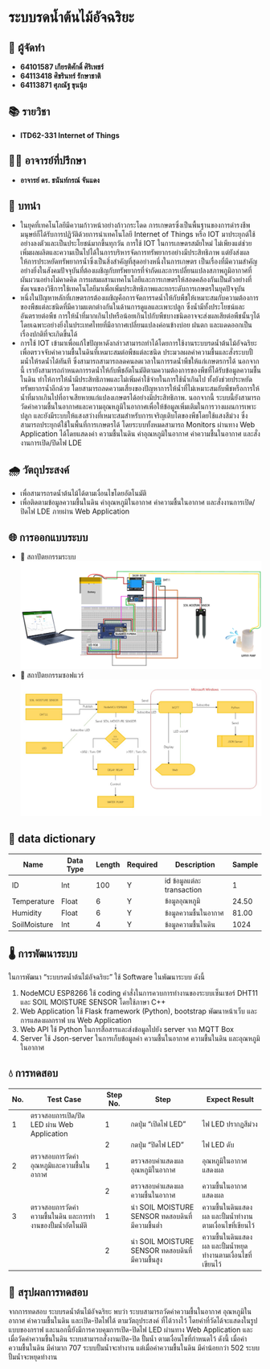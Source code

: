 # ระบบรดน้ำต้นไม้อัจฉริยะ
## 🌱 ผู้จัดทำ
- **64101587 เกียรติศักดิ์ ศิริเพชร์**
- **64113418 ศิขรินทร์ รักษาชาติ**
- **64113871 ศุภณัฐ ขุนนุ้ย**
## 📚 รายวิชา
- **ITD62-331 Internet of Things**

## 👨‍🏫 อาจารย์ที่ปรึกษา
- **อาจารย์ ดร. ชนันท์กรณ์ จันแดง**

## 🚀 บทนำ
- ในยุคที่เทคโนโลยีมีความก้าวหน้าอย่างก้าวกระโดด การเกษตรซึ่งเป็นพื้นฐานของการดำรงชีพมนุษย์ก็ได้รับการปฏิวัติด้วยการนำเทคโนโลยี Internet of Things หรือ IOT มาประยุกต์ใช้อย่างลงตัวและเป็นประโยชน์มากขึ้นทุกวัน การใช้ IOT ในการเกษตรสมัยใหม่ ไม่เพียงแต่ช่วยเพิ่มผลผลิตและความเป็นไปได้ในการบริหารจัดการทรัพยากรอย่างมีประสิทธิภาพ แต่ยังส่งผลให้การประหยัดทรัพยากรน้ำซึ่งเป็นสิ่งสำคัญที่สุดอย่างหนึ่งในการเกษตร เป็นเรื่องที่มีความสำคัญอย่างยิ่งในสังคมปัจจุบันที่ต้องเผชิญกับทรัพยากรที่จำกัดและการเปลี่ยนแปลงสภาพภูมิอากาศที่ผันผวนอย่างไม่คาดคิด การผสมผสานเทคโนโลยีและการเกษตรให้สอดคล้องกันเป็นตัวอย่างที่ชัดเจนของวิธีการใช้เทคโนโลยีมาเพื่อเพิ่มประสิทธิภาพและยกระดับการเกษตรในยุคปัจจุบัน 
- หนึ่งในปัญหาหลักที่เกษตรกรต้องเผชิญคือการจัดการรดน้ำให้กับพืชให้เหมาะสมกับความต้องการของพืชแต่ละชนิดที่มีความแตกต่างกันในด้านการดูแลและเพาะปลูก ซึ่งน้ำมีทั้งประโยชน์และอันตรายต่อพืช การให้น้ำที่มากเกินไปหรือน้อยเกินไปกับพืชบางชนิดอาจจะส่งผลเสียต่อพืชนั้นๆได้ โดยเฉพาะอย่างยิ่งในประเทศไทยที่มีอากาศเปลี่ยนแปลงค่อนข้างบ่อย ฝนตก และแดดออกเป็นเรื่องปกติที่จะเกิดขึ้นได้ 
- การใช้ IOT เข้ามาเพื่อแก้ไขปัญหาดังกล่าวสามารถทำได้โดยการใช้งานระบบรดน้ำต้นไม้อัจฉริยะ เพื่อตรวจจับค่าความชื้นในดินที่เหมาะสมต่อพืชแต่ละชนิด ประมวลผลค่าความชื้นและสั่งระบบปั้มน้ำให้รดน้ำได้ทันที ซึ่งสามารถสามารถลดคนลดเวลาในการรดน้ำพืชให้แก่เกษตรกรได้ นอกจากนี้ เรายังสามารถกำหนดการรดน้ำให้กับพืชอัตโนมัติตามความต้องการของพืชที่ได้รับข้อมูลความชื้นในดิน ทำให้การให้น้ำมีประสิทธิภาพและไม่เพิ่มค่าใช้จ่ายในการใช้น้ำเกินไป ทั้งยังช่วยประหยัดทรัพยากรน้ำอีกด้วย โดยสามารถลดความเสี่ยงของปัญหาการให้น้ำที่ไม่เหมาะสมกับพืชหรือการให้น้ำที่มากเกินไปที่อาจเสียหายแก่แปลงเกษตรได้อย่างมีประสิทธิภาพ. นอกจากนี้ ระบบนี้ยังสามารถวัดค่าความชื้นในอากาศและความอุณหภูมิในอากาศเพื่อให้ข้อมูลเพิ่มเติมในการวางแผนการเพาะปลูก และยังมีระบบให้แสงสว่างที่เหมาะสมสำหรับการเจริญเติบโตของพืชโดยใช้แสงสีม่วง ซึ่งสามารถประยุกต์ใช้ในพื้นที่การเกษตรได้ โดยระบบทั้งหมดสามารถ Monitors ผ่านทาง Web Application ได้โดยแสดงค่า ความชื้นในดิน ค่าอุณหภูมิในอากาศ ค่าความชื้นในอากาศ และสั่งงานการเปิด/ปิดไฟ LDE
## 🌧️ วัตถุประสงค์
- เพื่อสามารถรดน้ำต้นไม้ได้ตามเงื่อนไขโดยอัตโนมัติ
- เพื่อติดตามข้อมูลความชื้นในดิน ค่าอุณหภูมิในอากาศ ค่าความชื้นในอากาศ และสั่งงานการเปิด/ปิดไฟ LDE ภายผ่าน Web Application
## 🌐 การออกแบบระบบ
- 🧠 สถาปัตยกรรมระบบ
  ![รูปภาพสถาปัตยกรรมระบบ](https://github.com/AdvenTurEWar/Smart-irrigation-system-for-plants/blob/main/imgs/architecture_system.png?raw=true)
- 📱 สถาปัตยกรรมซอฟแวร์ 
  ![รูปภาพสถาปัตยกรรมซอฟแวร์](https://github.com/AdvenTurEWar/Smart-irrigation-system-for-plants/blob/main/imgs/architecture_sofware.jpg?raw=true)
## 🌱 data dictionary  
| Name        | Data Type | Length | Required | Description                  | Sample |
|-------------|-----------|--------|----------|------------------------------|--------|
| ID          | Int       | 100    | Y        | id ข้อมูลแต่ละ transaction | 1      |
| Temperature | Float     | 6      | Y        | ข้อมูลอุณหภูมิ             | 24.50  |
| Humidity    | Float     | 6      | Y        | ข้อมูลความชื้นในอากาศ     | 81.00  |
| SoilMoisture| Int       | 4      | Y        | ข้อมูลความชื้นในดิน       | 1024   |

## 🌡️ การพัฒนาระบบ
ในการพัฒนา “ระบบรดน้ำต้นไม้อัจฉริยะ” ใช้ Software ในพัฒนาระบบ ดังนี้
1.	NodeMCU ESP8266 ใช้ coding คำสั่งในการควบการทำงานของระบบเซ็นเซอร์ DHT11 และ SOIL MOISTURE SENSOR โดยใช้ภาษา C++
2.	Web Application ใช้ Flask framework (Python), bootstrap พัฒนาหน้าเว็บ และการแสดงผลกราฟ บน Web Application
3.	Web API ใช้ Python ในการสื่อสารและส่งข้อมูลไปยัง server จาก MQTT Box
4.	Server ใช้ Json-server ในการเก็บข้อมูลค่า ความชื้นในอากาศ ความชื้นในดิน และอุณหภูมิในอากาศ 

##  💧 การทดสอบ 
| No. | Test Case | Step No. | Step | Expect Result |
|-----|-----------|----------|------|---------------|
| 1   | ตรวจสอบการเปิด/ปิด LED ผ่าน Web Application | 1 | กดปุ่ม “เปิดไฟ LED” | ไฟ LED ปรากฏสีม่วง |
|     | | 2 | กดปุ่ม “ปิดไฟ LED” | ไฟ LED ดับ |
| 2   | ตรวจสอบการวัดค่าอุณหภูมิและความชื้นในอากาศ | 1 | ตรวจสอบค่าแสดงผลอุณหภูมิในอากาศ | อุณหภูมิในอากาศแสดงผล |
|     | | 2 | ตรวจสอบค่าแสดงผลความชื้นในอากาศ | ความชื้นในอากาศแสดงผล |
| 3   | ตรวจสอบการวัดค่าความชื้นในดิน และการทำงานของปั้มน้ำอัตโนมัติ | 1 | นำ SOIL MOISTURE SENSOR ทดสอบดินที่มีความชื้นต่ำ | ความชื้นในดินแสดงผล และปั้มน้ำทำงานตามเงื่อนไขที่เขียนไว้ |
|     | | 2 | นำ SOIL MOISTURE SENSOR ทดสอบดินที่มีความชื้นสูง | ความชื้นในดินแสดงผล และปั้มน้ำหยุดทำงานตามเงื่อนไขที่เขียนไว้ |

## 🌿 สรุปผลการทดสอบ 
จากการทดสอบ ระบบรดน้ำต้นไม้อัจฉริยะ พบว่า ระบบสามารถวัดค่าความชื้นในอากาศ อุณหภูมิในอากาศ ค่าความชื้นในดิน และเปิด-ปิดไฟได้ ตามวัตถุประสงค์ ที่ได้วางไว้ โดยค่าที่วัดได้จะแสดงในรูปแบบของกราฟ และนอกนี้ยังมีการควบคุมการเปิด-ปิดไฟ LED ผ่านทาง Web Application และเมื่อวัดค่าความชื้นในดิน ระบบสามารถสั่งงานเปิด-ปิด ปั้มน้ำ ตามเงื่อนไขที่กำหนดไว้ ดังนี้ เมื่อค่าความชื้นในดิน มีค่ามาก 707 ระบบปั้มน้ำจะทำงาน แต่เมื่อค่าความชื้นในดิน มีค่าน้อยกว่า 502 ระบบปั้มน้ำจะหยุดทำงาน 
